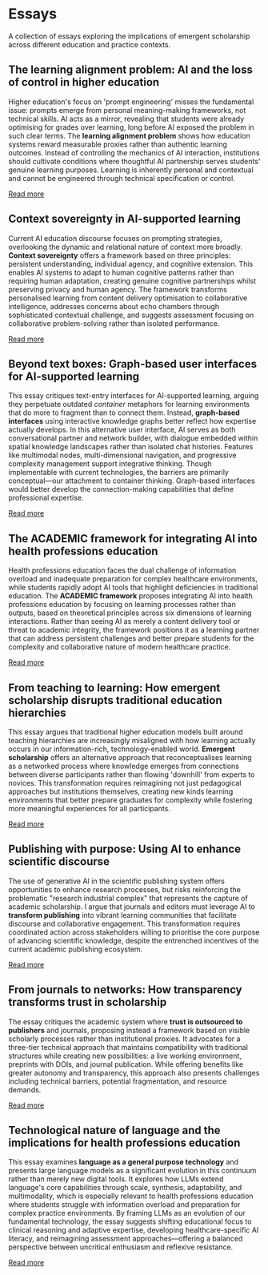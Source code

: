 # Essays

A collection of essays exploring the implications of emergent scholarship across different education and practice contexts.

## The learning alignment problem: AI and the loss of control in higher education

Higher education's focus on 'prompt engineering' misses the fundamental issue: prompts emerge from personal meaning-making frameworks, not technical skills. AI acts as a mirror, revealing that students were already optimising for grades over learning, long before AI exposed the problem in such clear terms. The **learning alignment problem** shows how education systems reward measurable proxies rather than authentic learning outcomes. Instead of controlling the mechanics of AI interaction, institutions should cultivate conditions where thoughtful AI partnership serves students' genuine learning purposes. Learning is inherently personal and contextual and cannot be engineered through technical specification or control.

[Read more](essays/learning-alignment.md)

## Context sovereignty in AI-supported learning

Current AI education discourse focuses on prompting strategies, overlooking the dynamic and relational nature of context more broadly. **Context sovereignty** offers a framework based on three principles: persistent understanding, individual agency, and cognitive extension. This enables AI systems to adapt to human cognitive patterns rather than requiring human adaptation, creating genuine cognitive partnerships whilst preserving privacy and human agency. The framework transforms personalised learning from content delivery optimisation to collaborative intelligence, addresses concerns about echo chambers through sophisticated contextual challenge, and suggests assessment focusing on collaborative problem-solving rather than isolated performance.

[Read more](essays/context-sovereignty.md)

## Beyond text boxes: Graph-based user interfaces for AI-supported learning

This essay critiques text-entry interfaces for AI-supported learning, arguing they perpetuate outdated *container* metaphors for learning environments that do more to fragment  than to connect them. Instead, **graph-based interfaces** using interactive knowledge graphs better reflect how expertise actually develops. In this alternative user interface, AI serves as both conversational partner and network builder, with dialogue embedded within spatial knowledge landscapes rather than isolated chat histories. Features like multimodal nodes, multi-dimensional navigation, and progressive complexity management support integrative thinking. Though implementable with current technologies, the barriers are primarily conceptual—our attachment to container thinking. Graph-based interfaces would better develop the connection-making capabilities that define professional expertise.

[Read more](essays/graph-based-context.md)

## The ACADEMIC framework for integrating AI into health professions education

Health professions education faces the dual challenge of information overload and inadequate preparation for complex healthcare environments, while students rapidly adopt AI tools that highlight deficiencies in traditional education. The **ACADEMIC framework** proposes integrating AI into health professions education by focusing on learning processes rather than outputs, based on theoretical principles across six dimensions of learning interactions. Rather than seeing AI as merely a content delivery tool or threat to academic integrity, the framework positions it as a learning partner that can address persistent challenges and better prepare students for the complexity and collaborative nature of modern healthcare practice.

[Read more](essays/academic-framework.md)

## From teaching to learning: How emergent scholarship disrupts traditional education hierarchies

This essay argues that traditional higher education models built around teaching hierarchies are increasingly misaligned with how learning actually occurs in our information-rich, technology-enabled world. **Emergent scholarship** offers an alternative approach that reconceptualises learning as a networked process where knowledge emerges from connections between diverse participants rather than flowing 'downhill' from experts to novices. This transformation requires reimagining not just pedagogical approaches but institutions themselves, creating new kinds learning environments that better prepare graduates for complexity while fostering more meaningful experiences for all participants.

[Read more](essays/teaching-to-learning.md)

## Publishing with purpose: Using AI to enhance scientific discourse

The use of generative AI in the scientific publishing system offers opportunities to enhance research processes, but risks reinforcing the problematic "research industrial complex" that represents the capture of academic scholarship. I argue that journals and editors must leverage AI to **transform publishing** into vibrant learning communities that facilitate discourse and collaborative engagement. This transformation requires coordinated action across stakeholders willing to prioritise the core purpose of advancing scientific knowledge, despite the entrenched incentives of the current academic publishing ecosystem.

[Read more](essays/publishing-with-purpose.md)

## From journals to networks: How transparency transforms trust in scholarship

The essay critiques the academic system where **trust is outsourced to publishers** and journals, proposing instead a framework based on visible scholarly processes rather than institutional proxies. It advocates for a three-tier technical approach that maintains compatibility with traditional structures while creating new possibilities: a live working environment, preprints with DOIs, and journal publication. While offering benefits like greater autonomy and transparency, this approach also presents challenges including technical barriers, potential fragmentation, and resource demands.

[Read more](essays/transparency-transforms-trust.md)

## Technological nature of language and the implications for health professions education

This essay examines **language as a general purpose technology** and presents large language models as a significant evolution in this continuum rather than merely new digital tools. It explores how LLMs extend language's core capabilities through scale, synthesis, adaptability, and multimodality, which is especially relevant to health professions education where students struggle with information overload and preparation for complex practice environments. By framing LLMs as an evolution of our fundamental technology, the essay suggests shifting educational focus to clinical reasoning and adaptive expertise, developing healthcare-specific AI literacy, and reimagining assessment approaches—offering a balanced perspective between uncritical enthusiasm and reflexive resistance.

[Read more](essays/language-technology.md)